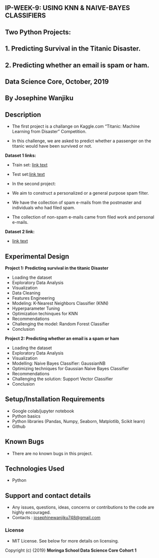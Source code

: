 ## IP-WEEK-9:  USING KNN & NAIVE-BAYES CLASSIFIERS ##
## Two Python Projects:
## 1. Predicting Survival in the Titanic Disaster.
## 2. Predicting whether an email is spam or ham.

## Data Science Core, October, 2019

## By **Josephine Wanjiku**

## Description
* The first project is a challange on Kaggle.com “Titanic: Machine Learning from Disaster” Competition.

* In this challenge, we are asked to predict whether a passenger on the titanic would have been survived or not.

**Dataset 1 links:**
* Train set: [link text](https://www.kaggle.com/c/titanic/download/train.csv)
* Test set:[link text](https://www.kaggle.com/c/titanic/download/test.csv)

* In the second project:
* We aim to construct a personalized or a general purpose spam filter.
* We have the collection of spam e-mails from the postmaster and individuals who had filed spam.
* The collection of non-spam e-mails came from filed work and personal e-mails.

**Dataset 2 link:**
* [link text](https://archive.ics.uci.edu/ml/datasets/Spambase)

## Experimental Design

 **Project 1: Predicting survival in the titanic Disaster**
 * Loading the dataset
 * Exploratory Data Analysis
 * Visualization
 * Data Cleaning
 * Features Engineering
 * Modeling: K-Nearest Neighbors Classifier (KNN)
 * Hyperparameter Tuning
 * Optimization techinques for KNN 
 * Recommendations
 * Challenging the model: Random Forest Classifier
 * Conclusion
 
**Project 2: Predicting whether an email is a spam or ham**
 * Loading the dataset
 * Exploratory Data Analysis
 * Visualization
 * Modelling: Naive Bayes Classifier: GaussianNB
 * Optimizing techniques for Gaussian Naive Bayes Classifier
 * Recommendations
 * Challenging the solution: Support Vector Classifier
 * Conclusion

## Setup/Installation Requirements

* Google colab/jupyter notebook
* Python basics
* Python libraries (Pandas, Numpy, Seaborn, Matplotlib, Scikit learn)
* Github

## Known Bugs

* There are no known bugs in this project. 

## Technologies Used

* Python

## Support and contact details

* Any issues, questions, ideas, concerns or contributions to the code are highly encouraged.
* Contacts : josephinewanjiku748@gmail.com 
 
### License

* MIT License. See below for more details on licensing.

Copyright (c) {2019} **Moringa School Data Science Core Cohort 1**
